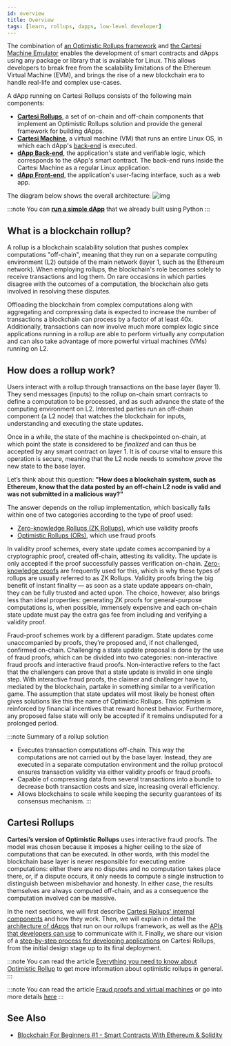 ```yaml
---
id: overview
title: Overview
tags: [learn, rollups, dapps, low-level developer]
---
```


The combination of [an Optimistic Rollups framework](https://github.com/cartesi/rollups) and [the Cartesi Machine Emulator](https://github.com/cartesi/machine-emulator) enables the development of smart contracts and dApps using any package or library that is available for Linux. This allows developers to break free from the scalability limitations of the Ethereum Virtual Machine (EVM), and brings the rise of a new blockchain era to handle real-life and complex use-cases.

A dApp running on Cartesi Rollups consists of the following main components:

- [**Cartesi Rollups**](./components.md), a set of on-chain and off-chain components that implement an Optimistic Rollups solution and provide the general framework for building dApps.
- [**Cartesi Machine**](/machine/intro), a virtual machine (VM) that runs an entire Linux OS, in which each dApp's [back-end](./dapp-architecture.md#back-end) is executed.
- [**dApp Back-end**](./dapp-architecture.md#back-end), the application's state and verifiable logic, which corresponds to the dApp's smart contract. The back-end runs inside the Cartesi Machine as a regular Linux application.
- [**dApp Front-end**](./dapp-architecture.md#front-end), the application's user-facing interface, such as a web app.

The diagram below shows the overall architecture:
![img](./core-components.png)

:::note
You can [**run a simple dApp**](./build-dapps/run-dapp.md) that we already built using Python
:::

## What is a blockchain rollup?

A rollup is a blockchain scalability solution that pushes complex computations "off-chain", meaning that they run on a separate computing environment (L2) outside of the main network (layer 1, such as the Ethereum network). When employing rollups, the blockchain's role becomes solely to receive transactions and log them. On rare occasions in which parties disagree with the outcomes of a computation, the blockchain also gets involved in resolving these disputes.

Offloading the blockchain from complex computations along with aggregating and compressing data is expected to increase the number of transactions a blockchain can process by a factor of at least 40x. Additionally, transactions can now involve much more complex logic since applications running in a rollup are able to perform virtually any computation and can also take advantage of more powerful virtual machines (VMs) running on L2.

## How does a rollup work?

Users interact with a rollup through transactions on the base layer (layer 1). They send messages (inputs) to the rollup on-chain smart contracts to define a computation to be processed, and as such advance the state of the computing environment on L2. Interested parties run an off-chain component (a L2 node) that watches the blockchain for inputs, understanding and executing the state updates.

Once in a while, the state of the machine is checkpointed on-chain, at which point the state is considered to be _finalized_ and can thus be accepted by any smart contract on layer 1. It is of course vital to ensure this operation is secure, meaning that the L2 node needs to somehow _prove_ the new state to the base layer.

Let’s think about this question:
**"How does a blockchain system, such as Ethereum, know that the data posted by an off-chain L2 node is valid and was not submitted in a malicious way?"**

The answer depends on the rollup implementation, which basically falls within one of two categories according to the type of proof used:

- [Zero-knowledge Rollups (ZK Rollups)](https://ethereum.org/en/developers/docs/scaling/zk-rollups), which use validity proofs
- [Optimistic Rollups (ORs)](https://ethereum.org/en/developers/docs/scaling/optimistic-rollups/), which use fraud proofs

In validity proof schemes, every state update comes accompanied by a cryptographic proof, created off-chain, attesting its validity. The update is only accepted if the proof successfully passes verification on-chain. [Zero-knowledge proofs](https://en.wikipedia.org/wiki/Zero-knowledge_proof) are frequently used for this, which is why these types of rollups are usually referred to as ZK Rollups. Validity proofs bring the big benefit of instant finality — as soon as a state update appears on-chain, they can be fully trusted and acted upon. The choice, however, also brings less than ideal properties: generating ZK proofs for general-purpose computations is, when possible, immensely expensive and each on-chain state update must pay the extra gas fee from including and verifying a validity proof.

Fraud-proof schemes work by a different paradigm. State updates come unaccompanied by proofs, they’re proposed and, if not challenged, confirmed on-chain. Challenging a state update proposal is done by the use of fraud proofs, which can be divided into two categories: non-interactive fraud proofs and interactive fraud proofs.
Non-interactive refers to the fact that the challengers can prove that a state update is invalid in one single step. With interactive fraud proofs, the claimer and challenger have to, mediated by the blockchain, partake in something similar to a verification game. The assumption that state updates will most likely be honest often gives solutions like this the name of Optimistic Rollups. This optimism is reinforced by financial incentives that reward honest behavior. Furthermore, any proposed false state will only be accepted if it remains undisputed for a prolonged period.

:::note Summary of a rollup solution

- Executes transaction computations off-chain. This way the computations are not carried out by the base layer. Instead, they are executed in a separate computation environment and the rollup protocol ensures transaction validity via either validity proofs or fraud proofs.
- Capable of compressing data from several transactions into a bundle to decrease both transaction costs and size, increasing overall efficiency.
- Allows blockchains to scale while keeping the security guarantees of its consensus mechanism.
  :::

## Cartesi Rollups

**Cartesi’s version of Optimistic Rollups** uses interactive fraud proofs. The model was chosen because it imposes a higher ceiling to the size of computations that can be executed. In other words, with this model the blockchain base layer is never responsible for executing entire computations: either there are no disputes and no computation takes place there, or, if a dispute occurs, it only needs to compute a single instruction to distinguish between misbehavior and honesty. In either case, the results themselves are always computed off-chain, and as a consequence the computation involved can be massive.

In the next sections, we will first describe [Cartesi Rollups' internal components](./components.md) and how they work. Then, we will explain in detail the [architecture of dApps](./dapp-architecture.md) that run on our rollups framework, as well as the [APIs that developers can use](./http-api.md) to communicate with it. Finally, we share our vision of a [step-by-step process for developing applications](./dapp-life-cycle.md) on Cartesi Rollups, from the initial design stage up to its final deployment.

:::note
You can read the article [Everything you need to know about Optimistic Rollup](https://research.paradigm.xyz/rollups) to get more information about optimistic rollups in general.
:::

:::note
You can read the article [Fraud proofs and virtual machines](https://medium.com/@cpbuckland88/fraud-proofs-and-virtual-machines-2826a3412099) or go into more details [here](https://tlu.tarilabs.com/cryptography/fraud-proofs#what-are-fraud-proofs)
:::

## See Also

- [Blockchain For Beginners #1 - Smart Contracts With Ethereum & Solidity](https://youtu.be/8kEBwJt2YLM)
